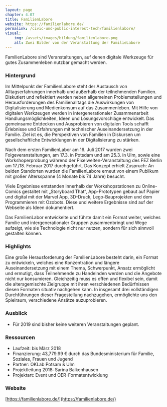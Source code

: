 ```yaml
---
layout: page
chapter: 4.07
title: FamilienLabore
website: https://familienlabore.de/
permalink: /civic-und-public-interest-tech/familienlabore/
visual:
    img: /assets/images/bildung/familienlabore.png
    alt: Zwei Bilder von der Veranstaltung der FamilieLabore
---
```


FamilienLabore sind Veranstaltungen, auf denen digitale Werkzeuge für gutes Zusammenleben nutzbar gemacht werden.

### Hintergrund

Im Mittelpunkt der FamilienLabore steht der Austausch von Alltagserfahrungen innerhalb und außerhalb der teilnehmenden Familien. Diskutiert und reflektiert werden neben allgemeinen Problemstellungen und Herausforderungen des Familienalltags die Auswirkungen von Digitalisierung und Medienkonsum auf das Zusammenleben. Mit Hilfe von digitalen Werkzeugen werden in intergenerationaler Zusammenarbeit Handlungsmöglichkeiten, Ideen und Lösungsvorschläge entwickelt. Das gemeinsame Entdecken und Ausprobieren von digitalen Tools schafft Erlebnisse und Erfahrungen mit technischer Auseinandersetzung in der Familie. Ziel ist es, die Perspektiven von Familien in Diskursen um gesellschaftliche Entwicklungen in der Digitalisierung zu stärken.

Nach dem ersten FamilienLabor am 16. Juli 2017 wurden zwei Folgeveranstaltungen, am 17.3. in Potsdam und am 25.3. in Ulm, sowie eine Workshoperprobung während der Pixelwelten-Veranstaltung des FEZ Berlin am 17./18. Februar 2017 durchgeführt.
Das Konzept erhielt Zuspruch: An beiden Standorten wurden die FamilienLabore erneut von einem Publikum mit großer Altersspanne (4 Monate bis 74 Jahre) besucht.

Viele Ergebnisse entstanden innerhalb der Workshopstationen zu Online-Comics gestaltet mit „Storyboard That“, App-Prototypen gebaut auf Papier und digital mit der Marvel App, 3D-Druck, Lego-Bauprojekten und dem Programmieren mit Ozobots. Diese und weitere Ergebnisse sind auf der Webseite als Ideen dokumentiert.

Das FamilienLabor entwickelte und führte damit ein Format weiter, welches Familie und intergenerationaler Gruppen zusammenbringt und Wege aufzeigt, wie sie Technologie nicht nur nutzen, sondern für sich sinnvoll gestalten können.


### Highlights

Eine große Herausforderung der FamilienLabore besteht darin, ein Format zu entwickeln, welches eine Konzentration und längere Auseinandersetzung mit einem Thema, Schwerpunkt, Ansatz ermöglicht und ermutigt, dass Teilnehmende zu Handelnden werden und die Angebote nicht nur konsumieren. Gleichzeitig muss es offen und flexibel sein, damit die altersgemischte Zielgruppe mit ihren verschiedenen Bedürfnissen diesen Formaten situativ nachgehen kann. In insgesamt drei vollständigen Durchführungen dieser Fragestellung nachzugehen, ermöglichte uns den Spielraum, verschiedene Ansätze auzuprobieren.

### Ausblick

* Für 2019 sind bisher keine weiteren Veranstaltungen geplant.


### Ressourcen

* Laufzeit: bis März 2018
* Finanzierung: 43,779.99 € durch das Bundesministerium für Familie, Soziales, Frauen und Jugend 
* Partner: OKLab Potsam & Ulm
* Projektleitung 2018: Sarina Balkenhausen
* Projektart: Event und OER-Formatentwicklung

### Website

[https://familienlabore.de/](https://familienlabore.de/)
